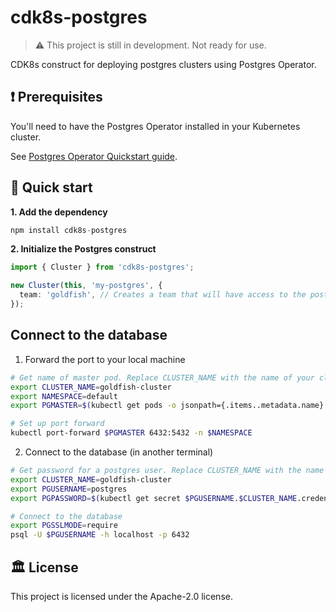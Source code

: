 # cdk8s-postgres

> ⚠️ This project is still in development. Not ready for use.

CDK8s construct for deploying postgres clusters using Postgres Operator.

## ❗ Prerequisites

You'll need to have the Postgres Operator installed in your Kubernetes cluster.

See [Postgres Operator Quickstart guide](https://postgres-operator.readthedocs.io/en/latest/quickstart/).

## :rocket: Quick start

**1. Add the dependency**

```ts
npm install cdk8s-postgres
```

**2. Initialize the Postgres construct**

```ts
import { Cluster } from 'cdk8s-postgres';

new Cluster(this, 'my-postgres', {
  team: 'goldfish', // Creates a team that will have access to the postgres-cluster
});
```

## Connect to the database

1. Forward the port to your local machine

```sh
# Get name of master pod. Replace CLUSTER_NAME with the name of your cluster.
export CLUSTER_NAME=goldfish-cluster
export NAMESPACE=default
export PGMASTER=$(kubectl get pods -o jsonpath={.items..metadata.name} -l application=spilo,cluster-name=$CLUSTER_NAME,spilo-role=master -n $NAMESPACE)

# Set up port forward
kubectl port-forward $PGMASTER 6432:5432 -n $NAMESPACE
```

2. Connect to the database (in another terminal)

```sh
# Get password for a postgres user. Replace CLUSTER_NAME with the name of your cluster.
export CLUSTER_NAME=goldfish-cluster
export PGUSERNAME=postgres
export PGPASSWORD=$(kubectl get secret $PGUSERNAME.$CLUSTER_NAME.credentials.postgresql.acid.zalan.do -o 'jsonpath={.data.password}' | base64 -d)

# Connect to the database
export PGSSLMODE=require
psql -U $PGUSERNAME -h localhost -p 6432
```

## :classical_building: License

This project is licensed under the Apache-2.0 license.
